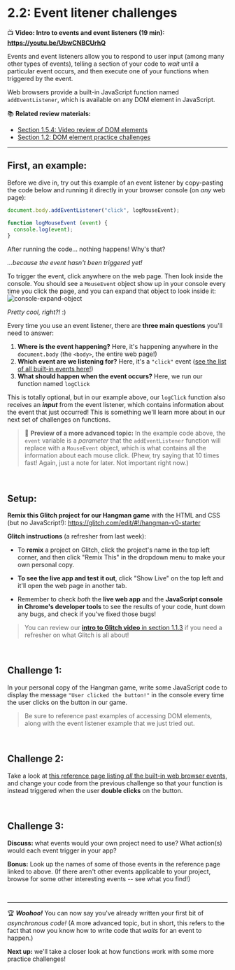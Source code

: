 # 2.2: Event litener challenges

:tv: **Video: Intro to events and event listeners (19 min): https://youtu.be/UbwCNBCUrhQ**

Events and event listeners allow you to respond to user input (among many other types of events), telling a section of your code to *wait* until a particular event occurs, and then execute one of your functions when triggered by the event.

Web browsers provide a built-in JavaScript function named `addEventListener`, which is available on any DOM element in JavaScript.

:books: **Related review materials:**

  - [Section 1.5.4: Video review of DOM elements](https://github.com/LearnTeachCode/intro-javascript-class/blob/march-2018/week-1/1-5-review-hangman-game.md#154-the-dom-interacting-with-html-and-css-using-javascript)
  - [Section 1.2: DOM element practice challenges](https://github.com/LearnTeachCode/intro-javascript-class/blob/march-2018/week-1/1-2-dom-challenges.md)

<hr/>

## First, an example:

Before we dive in, try out this example of an event listener by copy-pasting the code below and running it directly in your browser console (on *any* web page):

```javascript
document.body.addEventListener("click", logMouseEvent);

function logMouseEvent (event) {
  console.log(event);
}
```

After running the code... nothing happens! Why's that? 

*...because the event hasn't been triggered yet!* 

To trigger the event, click anywhere on the web page. Then look inside the console. You should see a `MouseEvent` object show up in your console every time you click the page, and you can expand that object to look inside it:
![console-expand-object](https://user-images.githubusercontent.com/1555022/26953972-67a12a30-4c62-11e7-8bb0-bb786e433bd1.gif)

*Pretty cool, right?!* :)

Every time you use an event listener, there are **three main questions** you'll need to answer:

  1. **Where is the event happening?** Here, it's happening anywhere in the `document.body` (the `<body>`, the entire web page!)
  2. **Which event are we listening for?** Here, it's a `"click"` event ([see the list of all built-in events here!](https://developer.mozilla.org/en-US/docs/Web/Events))
  3. **What should happen when the event occurs?** Here, we run our function named `logClick`

This is totally optional, but in our example above, our `logClick` function also receives an ***input*** from the event listener, which contains information about the event that just occurred! This is something we'll learn more about in our next set of challenges on functions.

  > :pencil: **Preview of a more advanced topic:** In the example code above, the `event` variable is a *parameter* that the `addEventListener` function will replace with a `MouseEvent` object, which is what contains all the information about each mouse click. (Phew, try saying that 10 times fast! Again, just a note for later. Not important right now.)

<br/>

## Setup:

**Remix this Glitch project for our Hangman game** with the HTML and CSS (but no JavaScript!): https://glitch.com/edit/#!/hangman-v0-starter

**Glitch instructions** (a refresher from last week):

  - To **remix** a project on Glitch, click the project's name in the top left corner, and then click "Remix This" in the dropdown menu to make your own personal copy.
  
  - **To see the live app and test it out**, click "Show Live" on the top left and it'll open the web page in another tab.

  - Remember to check *both* the **live web app** and the **JavaScript console in Chrome's developer tools** to see the results of your code, hunt down any bugs, and check if you've fixed those bugs!

  > You can review our [**intro to Glitch video** in section 1.1.3](https://github.com/LearnTeachCode/intro-javascript-class/blob/march-2018/week-1/1-1-initial-tools-intro.md#113-intro-to-glitch) if you need a refresher on what Glitch is all about!


<br/>

## Challenge 1:

In your personal copy of the Hangman game, write some JavaScript code to display the message `"User clicked the button!"` in the console every time the user clicks on the button in our game.

  > Be sure to reference past examples of accessing DOM elements, along with the event listener example that we just tried out.

<br/>

## Challenge 2:

Take a look at [this reference page listing *all* the built-in web browser events](https://developer.mozilla.org/en-US/docs/Web/Events), and change your code from the previous challenge so that your function is instead triggered when the user **double clicks** on the button.

<br/>

## Challenge 3:

**Discuss:** what events would your own project need to use? What action(s) would each event trigger in your app?

**Bonus:** Look up the names of some of those events in the reference page linked to above. (If there aren't other events applicable to your project, browse for some other interesting events -- see what you find!)

<br/>

<hr/>

:trophy: ***Woohoo!*** You can now say you've already written your first bit of *asynchronous code!* (A more advanced topic, but in short, this refers to the fact that now you know how to write code that *waits* for an event to happen.)

**Next up:** we'll take a closer look at how functions work with some more practice challenges!
